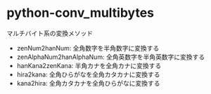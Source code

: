 # python-conv_multibytesマルチバイト系の変換メソッド- zenNum2hanNum: 全角数字を半角数字に変換する- zenAlphaNum2hanAlphaNum: 全角英数字を半角英数字に変換する- hanKana2zenKana: 半角カナを全角カナに変換する- hira2kana: 全角ひらがなを全角カタカナに変換する- kana2hira: 全角カタカナを全角ひらがなに変換する